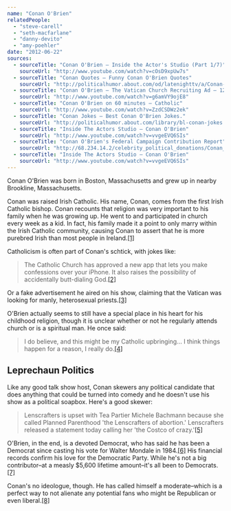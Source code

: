 ```yaml
---
name: "Conan O'Brien"
relatedPeople:
  - "steve-carell"
  - "seth-macfarlane"
  - "danny-devito"
  - "amy-poehler"
date: "2012-06-22"
sources:
  - sourceTitle: "Conan O'Brien – Inside the Actor's Studio (Part 1/7)"
    sourceUrl: "http://www.youtube.com/watch?v=cOsD9xpUw7s"
  - sourceTitle: "Conan Quotes – Funny Conan O'Brien Quotes"
    sourceUrl: "http://politicalhumor.about.com/od/latenighttv/a/Conan-OBrien-Quotes.htm"
  - sourceTitle: "Conan O'Brien – The Vatican Church Recruiting Ad – 12-07-05"
    sourceUrl: "http://www.youtube.com/watch?v=g6amVY9ojE8"
  - sourceTitle: "Conan O'Brien on 60 minutes – Catholic"
    sourceUrl: "http://www.youtube.com/watch?v=ZzdCSDWz2ek"
  - sourceTitle: "Conan Jokes – Best Conan O'Brien Jokes."
    sourceUrl: "http://politicalhumor.about.com/library/bl-conan-jokes.htm"
  - sourceTitle: "Inside The Actors Studio – Conan O'Brien"
    sourceUrl: "http://www.youtube.com/watch?v=vvgeEVQ6SIs"
  - sourceTitle: "Conan O'Brien's Federal Campaign Contribution Report"
    sourceUrl: "http://68.234.14.2/celebrity_political_donations/Conan_O%27Brien.php"
  - sourceTitle: "Inside The Actors Studio – Conan O'Brien"
    sourceUrl: "http://www.youtube.com/watch?v=vvgeEVQ6SIs"
---
```


Conan O'Brien was born in Boston, Massachusetts and grew up in nearby Brookline, Massachusetts.

Conan was raised Irish Catholic. His name, Conan, comes from the first Irish Catholic bishop. Conan recounts that religion was very important to his family when he was growing up. He went to and participated in church every week as a kid. In fact, his family made it a point to only marry within the Irish Catholic community, causing Conan to assert that he is more purebred Irish than most people in Ireland.<a class="source-citation" href="http://www.youtube.com/watch?v=cOsD9xpUw7s" title="Conan O&apos;Brien – Inside the Actor&apos;s Studio (Part 1/7)">[1]</a>

Catholicism is often part of Conan's schtick, with jokes like:

>The Catholic Church has approved a new app that lets you make confessions over your iPhone. It also raises the possibility of accidentally butt-dialing God.<a class="source-citation" href="http://politicalhumor.about.com/od/latenighttv/a/Conan-OBrien-Quotes.htm" title="Conan Quotes – Funny Conan O&apos;Brien Quotes">[2]</a>

Or a fake advertisement he aired on his show, claiming that the Vatican was looking for manly, heterosexual priests.<a class="source-citation" href="http://www.youtube.com/watch?v=g6amVY9ojE8" title="Conan O&apos;Brien – The Vatican Church Recruiting Ad – 12-07-05">[3]</a>

O'Brien actually seems to still have a special place in his heart for his childhood religion, though it is unclear whether or not he regularly attends church or is a spiritual man. He once said:

>I do believe, and this might be my Catholic upbringing… I think things happen for a reason, I really do.<a class="source-citation" href="http://www.youtube.com/watch?v=ZzdCSDWz2ek" title="Conan O&apos;Brien on 60 minutes – Catholic">[4]</a>

## Leprechaun Politics

Like any good talk show host, Conan skewers any political candidate that does anything that could be turned into comedy and he doesn't use his show as a political soapbox. Here's a good skewer:

>Lenscrafters is upset with Tea Partier Michele Bachmann because she called Planned Parenthood 'the Lenscrafters of abortion.' Lenscrafters released a statement today calling her 'the Costco of crazy.'<a class="source-citation" href="http://politicalhumor.about.com/library/bl-conan-jokes.htm" title="Conan Jokes – Best Conan O&apos;Brien Jokes.">[5]</a>

O'Brien, in the end, is a devoted Democrat, who has said he has been a Democrat since casting his vote for Walter Mondale in 1984.<a class="source-citation" href="http://www.youtube.com/watch?v=vvgeEVQ6SIs" title="Inside The Actors Studio – Conan O&apos;Brien">[6]</a> His financial records confirm his love for the Democratic Party. While he's not a big contributor–at a measly $5,600 lifetime amount–it's all been to Democrats.<a class="source-citation" href="http://68.234.14.2/celebrity_political_donations/Conan_O%27Brien.php" title="Conan O&apos;Brien&apos;s Federal Campaign Contribution Report">[7]</a>

Conan's no ideologue, though. He has called himself a moderate–which is a perfect way to not alienate any potential fans who might be Republican or even liberal.<a class="source-citation" href="http://www.youtube.com/watch?v=vvgeEVQ6SIs" title="Inside The Actors Studio – Conan O&apos;Brien">[8]</a>